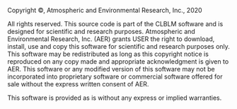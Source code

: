 Copyright &copy;, Atmospheric and Environmental Research, Inc., 2020

All rights reserved. This source code is part of the CLBLM software and is designed for scientific and research purposes. Atmospheric and Environmental Research, Inc. (AER) grants USER the right to download, install, use and copy this software for scientific and research purposes only. This software may be redistributed as long as this copyright notice is reproduced on any copy made and appropriate acknowledgment is given to AER. This software or any modified version of this software may not be incorporated into proprietary software or commercial software offered for sale without the express written consent of AER.                                                         

This software is provided as is without any express or implied warranties.
